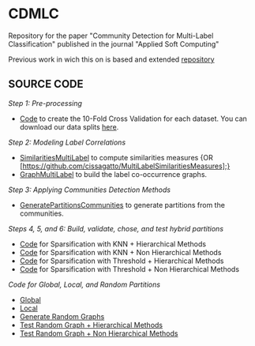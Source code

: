 # CDMLC
Repository for the paper "Community Detection for Multi-Label Classification" published in the journal "Applied Soft Computing"

Previous work in wich this on is based and extended [repository](https://github.com/cissagatto/Bracis2023)

## SOURCE CODE

*Step 1: Pre-processing*
- [Code](https://github.com/cissagatto/CrossValidationMultiLabel) to create the 10-Fold Cross Validation for each dataset. You can download our data splits [here](https://drive.google.com/drive/folders/16t1rRptgULrM20IFItC_HlPJrmFZbIzH?usp=sharing). 

*Step 2: Modeling Label Correlations*
- [SimilaritiesMultiLabel](https://github.com/cissagatto/SimilaritiesMultiLabel) to compute similarities measures {OR [https://github.com/cissagatto/MultiLabelSimilaritiesMeasures];}
- [GraphMultiLabel](https://github.com/cissagatto/GraphMultiLabel) to build the label co-occurrence graphs.

*Step 3: Applying Communities Detection Methods*
- [GeneratePartitionsCommunities](https://github.com/cissagatto/Generate-Partitions-Communities) to generate partitions from the communities.

*Steps 4, 5, and 6: Build, validate, chose, and test hybrid partitions*
- [Code](https://github.com/cissagatto/TCP-KNN-H-Clus) for Sparsification with KNN + Hierarchical Methods 
- [Code](https://github.com/cissagatto/TCP-KNN-NH-Clus) for Sparsification with KNN + Non Hierarchical Methods
- [Code](https://github.com/cissagatto/TCP-TR-H-Clus) for Sparsification with Threshold + Hierarchical Methods
- [Code](https://github.com/cissagatto/TCP-TR-NH-Clus) for Sparsification with Threshold + Non Hierarchical Methods

*Code for Global, Local, and Random Partitions*
- [Global](https://github.com/cissagatto/Global-Partitions)
- [Local](https://github.com/cissagatto/Local-Partitions)
- [Generate Random Graphs](https://github.com/cissagatto/Generate-Random-Communities)
- [Test Random Graph + Hierarchical Methods](https://github.com/cissagatto/TCP-Random-H-Clus)
- [Test Random Graph + Non Hierarchical Methods](https://github.com/cissagatto/TCP-Random-NH-Clus)
